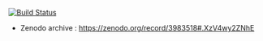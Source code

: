 [![Build Status](https://travis-ci.org/dhanraj-vedanth/Leetcode.svg?branch=master)](https://travis-ci.org/dhanraj-vedanth/Leetcode)
<br />

- Zenodo archive : https://zenodo.org/record/3983518#.XzV4wy2ZNhE
